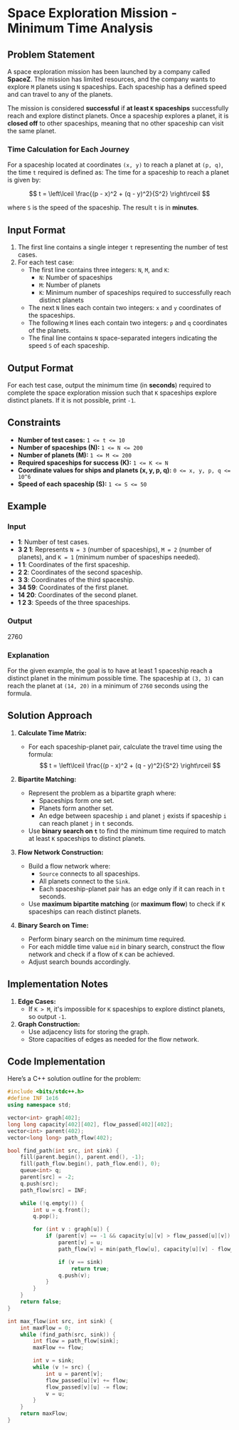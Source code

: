 # Space Exploration Mission - Minimum Time Analysis

## Problem Statement

A space exploration mission has been launched by a company called **SpaceZ**. The mission has limited resources, and the company wants to explore `M` planets using `N` spaceships. Each spaceship has a defined speed and can travel to any of the planets.

The mission is considered **successful** if **at least `K` spaceships** successfully reach and explore distinct planets. Once a spaceship explores a planet, it is **closed off** to other spaceships, meaning that no other spaceship can visit the same planet.

### Time Calculation for Each Journey
For a spaceship located at coordinates `(x, y)` to reach a planet at `(p, q)`, the time `t` required is defined as:
The time for a spaceship to reach a planet is given by:

$$ t = \left\lceil \frac{(p - x)^2 + (q - y)^2}{S^2} \right\rceil $$

where `S` is the speed of the spaceship. The result `t` is in **minutes**.

## Input Format
1. The first line contains a single integer `t` representing the number of test cases.
2. For each test case:
   - The first line contains three integers: `N`, `M`, and `K`:
     - `N`: Number of spaceships
     - `M`: Number of planets
     - `K`: Minimum number of spaceships required to successfully reach distinct planets
   - The next `N` lines each contain two integers: `x` and `y` coordinates of the spaceships.
   - The following `M` lines each contain two integers: `p` and `q` coordinates of the planets.
   - The final line contains `N` space-separated integers indicating the speed `S` of each spaceship.

## Output Format
For each test case, output the minimum time (in **seconds**) required to complete the space exploration mission such that `K` spaceships explore distinct planets. If it is not possible, print `-1`.

## Constraints
- **Number of test cases:** `1 <= t <= 10`
- **Number of spaceships (N):** `1 <= N <= 200`
- **Number of planets (M):** `1 <= M <= 200`
- **Required spaceships for success (K):** `1 <= K <= N`
- **Coordinate values for ships and planets (x, y, p, q):** `0 <= x, y, p, q <= 10^6`
- **Speed of each spaceship (S):** `1 <= S <= 50`


## Example
### Input
- **1**: Number of test cases.
- **3 2 1**: Represents `N = 3` (number of spaceships), `M = 2` (number of planets), and `K = 1` (minimum number of spaceships needed).
- **1 1**: Coordinates of the first spaceship.
- **2 2**: Coordinates of the second spaceship.
- **3 3**: Coordinates of the third spaceship.
- **34 59**: Coordinates of the first planet.
- **14 20**: Coordinates of the second planet.
- **1 2 3**: Speeds of the three spaceships.

### Output
2760

### Explanation
For the given example, the goal is to have at least 1 spaceship reach a distinct planet in the minimum possible time. The spaceship at `(3, 3)` can reach the planet at `(14, 20)` in a minimum of `2760` seconds using the formula.

## Solution Approach

1. **Calculate Time Matrix:**
   - For each spaceship-planet pair, calculate the travel time using the formula:
   $$ t = \left\lceil \frac{(p - x)^2 + (q - y)^2}{S^2} \right\rceil $$
 
2. **Bipartite Matching:**
   - Represent the problem as a bipartite graph where:
     - Spaceships form one set.
     - Planets form another set.
     - An edge between spaceship `i` and planet `j` exists if spaceship `i` can reach planet `j` in `t` seconds.
   - Use **binary search on `t`** to find the minimum time required to match at least `K` spaceships to distinct planets.

3. **Flow Network Construction:**
   - Build a flow network where:
     - `Source` connects to all spaceships.
     - All planets connect to the `Sink`.
     - Each spaceship-planet pair has an edge only if it can reach in `t` seconds.
   - Use **maximum bipartite matching** (or **maximum flow**) to check if `K` spaceships can reach distinct planets.

4. **Binary Search on Time:**
   - Perform binary search on the minimum time required.
   - For each middle time value `mid` in binary search, construct the flow network and check if a flow of `K` can be achieved.
   - Adjust search bounds accordingly.

## Implementation Notes
1. **Edge Cases:**
   - If `K > M`, it's impossible for `K` spaceships to explore distinct planets, so output `-1`.
2. **Graph Construction:**
   - Use adjacency lists for storing the graph.
   - Store capacities of edges as needed for the flow network.

## Code Implementation
Here’s a C++ solution outline for the problem:

```cpp
#include <bits/stdc++.h>
#define INF 1e16
using namespace std;

vector<int> graph[402];
long long capacity[402][402], flow_passed[402][402];
vector<int> parent(402);
vector<long long> path_flow(402);

bool find_path(int src, int sink) {
    fill(parent.begin(), parent.end(), -1);
    fill(path_flow.begin(), path_flow.end(), 0);
    queue<int> q;
    parent[src] = -2;
    q.push(src);
    path_flow[src] = INF;

    while (!q.empty()) {
        int u = q.front();
        q.pop();

        for (int v : graph[u]) {
            if (parent[v] == -1 && capacity[u][v] > flow_passed[u][v]) {
                parent[v] = u;
                path_flow[v] = min(path_flow[u], capacity[u][v] - flow_passed[u][v]);

                if (v == sink)
                    return true;
                q.push(v);
            }
        }
    }
    return false;
}

int max_flow(int src, int sink) {
    int maxFlow = 0;
    while (find_path(src, sink)) {
        int flow = path_flow[sink];
        maxFlow += flow;

        int v = sink;
        while (v != src) {
            int u = parent[v];
            flow_passed[u][v] += flow;
            flow_passed[v][u] -= flow;
            v = u;
        }
    }
    return maxFlow;
}
